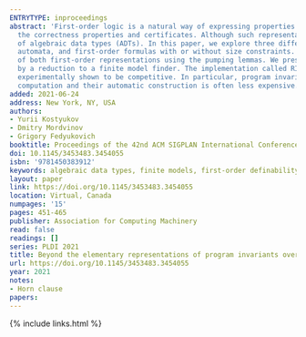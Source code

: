 ```yaml
---
ENTRYTYPE: inproceedings
abstract: 'First-order logic is a natural way of expressing properties of computation. It is traditionally used in various program logics for expressing
  the correctness properties and certificates. Although such representations are expressive for some theories, they fail to express many interesting properties
  of algebraic data types (ADTs). In this paper, we explore three different approaches to represent program invariants of ADT-manipulating programs: tree
  automata, and first-order formulas with or without size constraints. We compare the expressive power of these representations and prove the negative definability
  of both first-order representations using the pumping lemmas. We present an approach to automatically infer program invariants of ADT-manipulating programs
  by a reduction to a finite model finder. The implementation called RInGen has been evaluated against state-of-the-art invariant synthesizers and has been
  experimentally shown to be competitive. In particular, program invariants represented by automata are capable of expressing more complex properties of
  computation and their automatic construction is often less expensive.'
added: 2021-06-24
address: New York, NY, USA
authors:
- Yurii Kostyukov
- Dmitry Mordvinov
- Grigory Fedyukovich
booktitle: Proceedings of the 42nd ACM SIGPLAN International Conference on Programming Language Design and Implementation
doi: 10.1145/3453483.3454055
isbn: '9781450383912'
keywords: algebraic data types, finite models, first-order definability, invariant representation, invariants, tree automata
layout: paper
link: https://doi.org/10.1145/3453483.3454055
location: Virtual, Canada
numpages: '15'
pages: 451-465
publisher: Association for Computing Machinery
read: false
readings: []
series: PLDI 2021
title: Beyond the elementary representations of program invariants over algebraic data types
url: https://doi.org/10.1145/3453483.3454055
year: 2021
notes:
- Horn clause
papers:
---
```

{% include links.html %}
